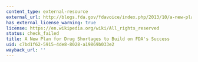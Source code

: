 ```yaml
---
content_type: external-resource
external_url: http://blogs.fda.gov/fdavoice/index.php/2013/10/a-new-plan-for-drug-shortages-to-build-on-fdas-success/
has_external_license_warning: true
license: https://en.wikipedia.org/wiki/All_rights_reserved
status: check_failed
title: A New Plan for Drug Shortages to Build on FDA's Success
uid: c7bd1f62-5915-4de8-8028-a19869b033e2
wayback_url: ''
---
```

